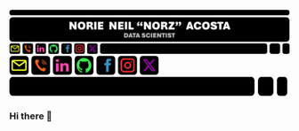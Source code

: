 ![GitHub Profile Header](GitHubProfileHeader.png) <a href = norieneil_acosta@outlook.com> <img src = EmailIcon.png alt = "Email Address" width = "35" height = "35"></a> <a href = 09673581501> <img src = TelephoneIcon.png alt = "Contact Number" width = "35" height = "35"></a> <a href = https://www.linkedin.com/in/norzzielein> <img src = LinkedInIcon.png alt = "LinkedIn Account" width = "35" height = "35"></a> <a href = https://github.com/norzzielein> <img src = GitHubIcon.png alt = "GitHub Account" width = "35" height = "35"></a> <a href = https://www.facebook.com/norzzielein> <img src = FacebookIcon.png alt = "Facebook Account" width = "35" height = "35"></a> <a href = https://www.instagram.com/norzzielein> <img src = InstagramIcon.png alt = "Instagram Account" width = "35" height = "35"></a> <a href = https://twitter.com/norzzielein> <img src = TwitterIcon.png alt = "Twitter Account" width = "35" height = "35"></a> <img src = GitHubProfileTrailer.png alt = "GitHub Profile Trailer" width = "500" height = "35"></a>


### Hi there 👋

<!--
**norzzielein/NORZZIELEIN** is a ✨ _special_ ✨ repository because its `README.md` (this file) appears on your GitHub profile.

Here are some ideas to get you started:

- 🔭 I’m currently working on ...
- 🌱 I’m currently learning ...
- 👯 I’m looking to collaborate on ...
- 🤔 I’m looking for help with ...
- 💬 Ask me about ...
- 📫 How to reach me: ...
- 😄 Pronouns: ...
- ⚡ Fun fact: ...
-->
